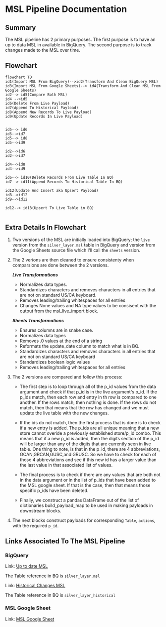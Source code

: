 
# MSL Pipeline Documentation

## Summary
The MSL pipeline has 2 primary purposes. The first purpose is to have an up to data MSL in available in BigQuery. The second purpose is to track changes made to the MSL over time.


## Flowchart

```mermaid
flowchart TD
id1(Import MSL From BigQuery)-->id2(Transform And Clean BigQuery MSL)
id3(Import MSL From Google Sheets)--> id4(Transform And Clean MSL From Google Sheets)
id2--> id5(Compare Both MSL)
id4 -->id5
id6(Delete From Live Payload)
id7(Append To Historical Payload)
id8(Append New Records To Live Payload)
id9(Update Records In Live Payload)


id5--> id6
id5-->id7
id5--> id8
id5-->id9

id2-->id6
id2-->id7

id4-->id8
id4-->id9

id6--> id10(Delete Records From Live Table In BQ)
id7--> id11(Append Records To Historical Table In BQ)

id12(Update And Insert aka Upsert Payload)
id8-->id12
id9-->id12

id12--> id13(Upsert To Live Table in BQ)


```
## Extra Details In Flowchart
1. Two versions of the MSL are initially loaded into BigQuery; the `live` version from the `silver_layer.msl` table in BigQuery and version from the Google Sheets source file which I'll call the `sheets` version.
2. The 2 verions are then cleaned to ensure consistenty when comparsions are done between the 2 versions.
   
   ***Live Transformations***
    * Normalizes data types.
    * Standardizes characters and removes characters in all entries
    that are not on standard US/CA keyboard.
    * Removes leading/trailing whitespaces for all entries
    * Changes None values and NA type values to be consisent with the output from the msl_live_import block.
  
   ***Sheets Transformations***
    *  Ensures columns are in snake case.
    *  Normalizes data types
    *  Removes .0 values at the end of a string
    *  Reformats the update_date column to match what is in BQ.
    *  Standardizes characters and removes characters in all entries
    that are not on standard US/CA keyboard
    * Standardizes boolean logic values
    * Removes leading/trailing whitespaces for all entries
3. The 2 versions are compared and follow this process:
    * The first step is to loop through all of the p_id values
    from the data argument and check if that p_id is in the live
    argument's p_id. If the p_ids match, then each row and entry in
    th row is compared to one another. If the rows match, then nothing is done.
    If the rows do not match, then that means that the row has changed
    and we must update the live table with the new changes.

    * If the ids do not match, then the first process that is done
    is to check if a new entry is added. The p_ids are all unique meaning
    that a new store cannot overide a previously established store/p_id combo.
    This means that if a new p_id is added, then the digits section of the p_id
    will be larger than any of the digits that are currently seen in live table.
    One thing to note, is that in the p_id, there are 4 abbreviations,
    GCAN,GRCAN,GUSC,and GRUSC. So we have to check for each of those 4 
    abbreviations and see if this new id has a larger value than the last value
    in that associated list of values.

    * The final process is to check if there are any values that are both
    not in the data argument or in the list of p_ids that have been
    added to the MSL google sheet. If that is the case, then that means
    those specific p_ids have been deleted.

    * Finally, we construct a pandas DataFrame out of the list of dictionaries
    build_payload_map to be used in making payloads in downstream blocks.

4. The next blocks construct payloads for corresponding `Table`, `actions`, with the required `p_id`.





## Links Associated To The MSL Pipeline

### BigQuery
Link: [Up to date MSL](https://console.cloud.google.com/bigquery?referrer=search&authuser=0&project=orbital-airfoil-393318&ws=!1m5!1m4!4m3!1sorbital-airfoil-393318!2ssilver_layer!3smsl&rapt=AEjHL4P2Aj3Y_3y1lr9qjXMkE81QjHY1rnPyy4fSUwgdCq-kZxQ0eVvXh6B5msvwDWyBpmXY1OatLBl-_UhelmLO-0yf5_EmwNwVLIrCvqetfkngIwSIWV8)

The Table reference in BQ is `silver_layer.msl`

Link: [Historical Changes MSL](https://console.cloud.google.com/bigquery?referrer=search&authuser=0&project=orbital-airfoil-393318&ws=!1m5!1m4!4m3!1sorbital-airfoil-393318!2ssilver_layer!3smsl_historical&rapt=AEjHL4P2Aj3Y_3y1lr9qjXMkE81QjHY1rnPyy4fSUwgdCq-kZxQ0eVvXh6B5msvwDWyBpmXY1OatLBl-_UhelmLO-0yf5_EmwNwVLIrCvqetfkngIwSIWV8)

The Table reference in BQ is `silver_layer_historical`



### MSL Google Sheet
Link: [MSL Google Sheet](https://docs.google.com/spreadsheets/d/1g_R4e28nAeWWPMXmLJAhQNEvxdVL8B00wfMLKMoGBjw/edit?pli=1#gid=1385454884)
